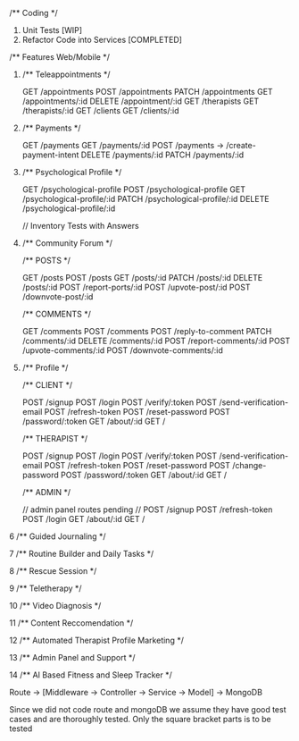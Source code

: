 /** Coding */
1. Unit Tests [WIP]
2. Refactor Code into Services [COMPLETED]

/** Features Web/Mobile */
1. /** Teleappointments */ 
    
    GET  /appointments
    POST /appointments
    PATCH /appointments
    GET  /appointments/:id
    DELETE /appointment/:id
    GET /therapists
    GET /therapists/:id
    GET /clients
    GET /clients/:id

2. /** Payments */

    GET /payments
    GET /payments/:id
    POST /payments ->  /create-payment-intent
    DELETE /payments/:id
    PATCH /payments/:id

3. /** Psychological Profile */ 

    GET /psychological-profile
    POST /psychological-profile
    GET /psychological-profile/:id
    PATCH /psychological-profile/:id
    DELETE /psychological-profile/:id

    // Inventory Tests with Answers

4. /** Community Forum */ 
    
    /** POSTS */
    
    GET /posts
    POST /posts
    GET /posts/:id
    PATCH /posts/:id
    DELETE /posts/:id
    POST /report-ports/:id
    POST /upvote-post/:id
    POST /downvote-post/:id 

    /** COMMENTS */
    
    GET /comments
    POST /comments
    POST /reply-to-comment
    PATCH /comments/:id
    DELETE /comments/:id
    POST /report-comments/:id
    POST /upvote-comments/:id
    POST /downvote-comments/:id

5. /** Profile */  

    /** CLIENT */


    POST /signup
    POST /login
    POST /verify/:token
    POST /send-verification-email
    POST /refresh-token
    POST /reset-password
    POST /password/:token
    GET /about/:id
    GET /

    /** THERAPIST */

    POST /signup
    POST /login
    POST /verify/:token
    POST /send-verification-email
    POST /refresh-token
    POST /reset-password
    POST /change-password
    POST /password/:token
    GET /about/:id
    GET /
    

    /** ADMIN */

    // admin panel routes pending //
    POST /signup
    POST /refresh-token
    POST /login
    GET /about/:id
    GET / 

6 /** Guided Journaling */

7 /** Routine Builder and Daily Tasks */

8 /** Rescue Session */

9 /** Teletherapy */

10 /** Video Diagnosis */

11 /** Content Reccomendation */

12 /** Automated Therapist Profile Marketing */

13 /** Admin Panel and Support */

14 /** AI Based Fitness and Sleep Tracker */



Route -> [Middleware -> Controller -> Service -> Model] -> MongoDB

Since we did not code route and mongoDB 
we assume they have good test cases
and are thoroughly tested. Only the 
square bracket parts is to be tested